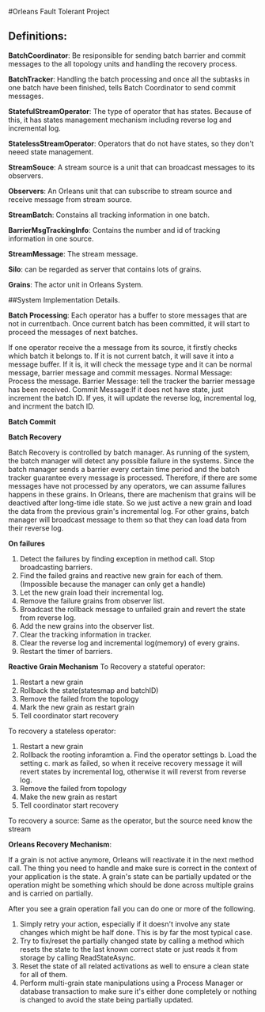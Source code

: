 #Orleans Fault Tolerant Project

## Definitions:

**BatchCoordinator**: Be resiponsible for sending batch barrier and commit messages to the 
all topology units and handling the recovery process. 

**BatchTracker**: Handling the batch processing and once all the subtasks in one batch have
been finished, tells Batch Coordinator to send commit messages.

**StatefulStreamOperator**: The type of operator that has states. Because of this, it has 
states management mechanism including reverse log and incremental log. 

**StatelessStreamOperator**: Operators that do not have states, so they don't neeed state
management. 

**StreamSouce**: A stream source is a unit that can broadcast messages to its observers.

**Observers**: An Orleans unit that can subscribe to stream source and receive message 
from stream source. 

**StreamBatch**: Constains all tracking information in one batch. 

**BarrierMsgTrackingInfo**: Contains the number and id of tracking information in 
one source.

**StreamMessage**: The stream message. 

**Silo**: can be regarded as server that contains lots of grains. 

**Grains**: The actor unit in Orleans System. 

##System Implementation Details. 

**Batch Processing**: 
Each operator has a buffer to store messages that are not in currentbach. 
Once current batch has been committed, it will start to proceed the messages
of next batches. 

If one operator receive the a message from its source, it firstly checks
which batch it belongs to. If it is not current batch, it will save it into a
message buffer. If it is, it will check the message type and it can be normal 
message, barrier message and commit messages.
Normal Message: Process the message. 
Barrier Message: tell the tracker the barrier message has been received. 
Commit Message:If it does not have state, just increment the batch ID. 
If yes, it will update the reverse log, incremental log, and incrment the 
batch ID.

**Batch Commit** 

**Batch Recovery**

Batch Recovery is controlled by batch manager. As running of the system, 
the batch manager will detect any possible failure in the systems. Since 
the batch manager sends a barrier every certain time period and the batch
tracker guarantee every message is processed. Therefore, if there are some
messages have not processed by any operators, we can assume failures happens
in these grains. In Orleans, there are machenism that grains will be 
deactived after long-time idle state. So we just active a new grain and load
the data from the previous grain's incremental log. For other grains, batch manager
will broadcast message to them so that they can load data from their reverse log.

**On failures**
1. Detect the failures by finding exception in method call. Stop broadcasting barriers. 
2. Find the failed grains and reactive new grain for each of them. (Impossible because the manager can only get a handle)
3. Let the new grain load their incremental log. 
4. Remove the failure grains from observer list.
5. Broadcast the rollback message to unfailed grain and revert the state from reverse log.
6. Add the new grains into the observer list. 
7. Clear the tracking information in tracker.
8. Clear the reverse log and incremental log(memory) of every grains.
9. Restart the timer of barriers. 

**Reactive Grain Mechanism**
To Recovery a stateful operator:
1. Restart a new grain
2. Rollback the state(statesmap and batchID)
3. Remove the failed from the topology
4. Mark the new grain as restart grain
5. Tell coordinator start recovery 

To recovery a stateless operator:
1. Restart a new grain
2. Rollback the rooting inforamtion
   a. Find the operator settings
   b. Load the setting 
   c. mark as failed, so when it receive recovery message it will revert states by incremental log,
      otherwise it will reverst from reverse log. 
3. Remove the failed from topology
4. Make the new grain as restart 
5. Tell coordinator start recovery

To recovery a source:
Same as the operator, but the source need know the stream

**Orleans Recovery Mechanism**: 

If a grain is not active anymore, Orleans will reactivate it in the next method call. The
thing you need to handle and make sure is correct in the context of your application is the
state. A grain's state can be partially updated or the operation might be something which 
should be done across multiple grains and is carried on partially. 

After you see a grain operation fail you can do one or more of the following.

1. Simply retry your action, especially if it doesn't involve any state changes which might be half done. This is by far the most typical case.
2. Try to fix/reset the partially changed state by calling a method which resets the state to the last known correct state or just reads it from storage by calling ReadStateAsync.
3. Reset the state of all related activations as well to ensure a clean state for all of them.
4. Perform multi-grain state manipulations using a Process Manager or database transaction to make sure it's either done completely or nothing is changed to avoid the state being partially updated.